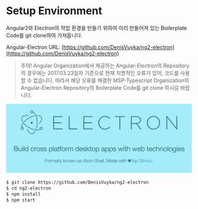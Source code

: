 # Setup Environment

Angular2와 Electron의 작업 환경을 만들기 위하여 미리 만들어져 있는 Boilerplate Code를 git clone하여 가져옵니다.

Angular-Electron URL: [https://github.com/DenisVuyka/ng2-electron](https://github.com/DenisVuyka/ng2-electron)

> 주의! Angular Organization에서 제공하는 Angular-Electron의 Repository의 경우에는 2017.03.23일자 기준으로 현재 치명적인 오류가 있어, 코드를 사용할 수 없습니다. 따라서 해당 오류를 해결한 MSP-Typescript Organization의 Angular-Electron Repository의 Boilerplate Code를 git clone 하시길 바랍니다.

![](/assets/img/intro_electron.png)


```
$ git clone https://github.com/DenisVuyka/ng2-electron
$ cd ng2-electron
$ npm install
$ npm start
```
